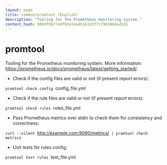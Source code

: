 ```yaml
---
layout: page
title: common/promtool (English)
description: "Tooling for the Prometheus monitoring system."
content_hash: 909dfbb774df03e34a4b161d2f717903068a25d1
---
```

# promtool

Tooling for the Prometheus monitoring system.
More information: <https://prometheus.io/docs/prometheus/latest/getting_started/>.

- Check if the config files are valid or not (if present report errors):

`promtool check config `<span class="tldr-var badge badge-pill bg-dark-lm bg-white-dm text-white-lm text-dark-dm font-weight-bold">config_file.yml</span>

- Check if the rule files are valid or not (if present report errors):

`promtool check rules `<span class="tldr-var badge badge-pill bg-dark-lm bg-white-dm text-white-lm text-dark-dm font-weight-bold">rules_file.yml</span>

- Pass Prometheus metrics over stdin to check them for consistency and correctness:

`curl --silent `<span class="tldr-var badge badge-pill bg-dark-lm bg-white-dm text-white-lm text-dark-dm font-weight-bold">http://example.com:9090/metrics/</span>` | promtool check metrics`

- Unit tests for rules config:

`promtool test rules `<span class="tldr-var badge badge-pill bg-dark-lm bg-white-dm text-white-lm text-dark-dm font-weight-bold">test_file.yml</span>
